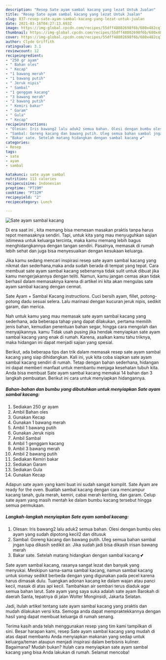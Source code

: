 ```yaml
---
description: "Resep Sate ayam sambal kacang yang lezat Untuk Jualan"
title: "Resep Sate ayam sambal kacang yang lezat Untuk Jualan"
slug: 837-resep-sate-ayam-sambal-kacang-yang-lezat-untuk-jualan
date: 2021-03-16T04:27:13.693Z
image: https://img-global.cpcdn.com/recipes/55dff48802698f6b/680x482cq70/sate-ayam-sambal-kacang-foto-resep-utama.jpg
thumbnail: https://img-global.cpcdn.com/recipes/55dff48802698f6b/680x482cq70/sate-ayam-sambal-kacang-foto-resep-utama.jpg
cover: https://img-global.cpcdn.com/recipes/55dff48802698f6b/680x482cq70/sate-ayam-sambal-kacang-foto-resep-utama.jpg
author: Clyde Griffith
ratingvalue: 3.1
reviewcount: 12
recipeingredient:
- "250 gr ayam"
- " Bahan oles"
- " Kecap"
- "1 bawang merah"
- "1 bawang putih"
- " Jeruk nipis"
- " Sambal"
- "1 genggam kacang"
- "3 bawang merah"
- "2 bawang putih"
- " Kemiri bakar"
- " Garam"
- " Gula"
- " Kecap"
recipeinstructions:
- "Olesan: Iris bawang2 lalu aduk2 semua bahan. Olesi dengan bumbu oles ayam yang sudah dipotong kecil2 dan ditusuk"
- "Sambal: Goreng kacang dan bawang putih. Uleg semua bahan sambal jngan lupa dikasih sedikit air. Jika sudah jadi bisa dikasih irisan bawang merah"
- "Bakar sate. Setelah matang hidangkan dengan sambal kacang 💕"
categories:
- Resep
tags:
- sate
- ayam
- sambal

katakunci: sate ayam sambal 
nutrition: 113 calories
recipecuisine: Indonesian
preptime: "PT19M"
cooktime: "PT32M"
recipeyield: "2"
recipecategory: Lunch

---
```



![Sate ayam sambal kacang](https://img-global.cpcdn.com/recipes/55dff48802698f6b/680x482cq70/sate-ayam-sambal-kacang-foto-resep-utama.jpg)

Di era  saat ini , kita memang bisa memesan masakan praktis tanpa harus repot memasaknya sendiri. Tapi, untuk kita yang mau menyuguhkan sajian istimewa untuk keluarga tercinta, maka kamu memang lebih bagus menghidangkannya dengan tangan sendiri. Pasalnya, memasak di rumah lebih sehat dan juga bisa menyesuaikan dengan kesukaan keluarga.

Jika kamu sedang mencari inspirasi resep sate ayam sambal kacang yang nikmat dan sederhana,maka anda sudah berada di tempat yang tepat. Cara membuat sate ayam sambal kacang  sebenarnya tidak sulit untuk dibuat jika kamu mengerjakannya dengan teliti. Namun, kamu jangan cemas akan tidak berhasil dalam memasaknya 
karena di artikel ini kita akan mengulas sate ayam sambal kacang dengan cermat.  

Sate Ayam + Sambal Kacang instructions. Cuci bersih ayam, fillet, potong-potong dadu sesuai selera. Lalu marinasi dengan kucuran jeruk nipis, sedikit garam, dan merica.

Nah untuk kamu yang mau memasak sate ayam sambal kacang yang sederhana, ada beberapa tahap yang dapat dilakukan, pertama memilih jenis bahan, kemudian penentuan bahan segar, hingga cara mengolah dan menyajikannya. kamu Tidak usah pusing jika hendak menyiapkan sate ayam sambal kacang yang enak di rumah. Karena, asalkan kamu  tahu triknya, maka hidangan ini dapat menjadi sajian yang spesial.

Berikut, ada beberapa tips dan trik dalam memasak resep sate ayam sambal kacang yang siap dihidangkan. Kali ini, yuk kita coba siapkan sate ayam sambal kacang sendiri di rumah. Tetap dengan bahan sederhana, hidangan ini dapat memberi manfaat untuk membantu menjaga kesehatan tubuh kita. Anda bisa membuat Sate ayam sambal kacang memakai 14 bahan dan 3 langkah pembuatan. Berikut ini cara untuk menyiapkan hidangannya.

<!--inarticleads1-->

##### Bahan-bahan dan bumbu yang dibutuhkan untuk menyiapkan Sate ayam sambal kacang:

1. Sediakan 250 gr ayam
1. Ambil  Bahan oles
1. Gunakan  Kecap
1. Gunakan 1 bawang merah
1. Ambil 1 bawang putih
1. Gunakan  Jeruk nipis
1. Ambil  Sambal
1. Ambil 1 genggam kacang
1. Ambil 3 bawang merah
1. Ambil 2 bawang putih
1. Sediakan  Kemiri bakar
1. Sediakan  Garam
1. Sediakan  Gula
1. Gunakan  Kecap


Adapun sate ayam yang kami buat ini sudah sangat komplit. Sate Ayam are ready for the oven. Buatlah sambal kacang dengan cara mencampur kacang tanah, gula merah, kemiri, cabai merah keriting, dan garam. Celup sate ayam yang masih mentah ke dalam bumbu kacang tersebut hingga semua permukaan. 

<!--inarticleads2-->

##### Langkah-langkah menyiapkan Sate ayam sambal kacang:

1. Olesan: Iris bawang2 lalu aduk2 semua bahan. Olesi dengan bumbu oles ayam yang sudah dipotong kecil2 dan ditusuk
1. Sambal: Goreng kacang dan bawang putih. Uleg semua bahan sambal jngan lupa dikasih sedikit air. Jika sudah jadi bisa dikasih irisan bawang merah
1. Bakar sate. Setelah matang hidangkan dengan sambal kacang 💕


Sate ayam sambal kacang, rasanya sangat lezat dan banyak yang menyukai. Meskipun sama-sama sambal kacang, namun sambal kacang untuk siomay sedikit berbeda dengan yang digunakan pada pecel karena harus dimasak dulu. Tuangkan adonan kacang ke dalam wajan atau panci kecil, masak di atas api kecil. Tambahkan air sembari terus diaduk agar semua bahan larut. Sate ayam yang saya suka adalah sate ayam Barokah di daerah Santa, tepatnya di jalan Wolter Monginsidi, Jakarta Selatan. 

Jadi, itulah artikel tentang  sate ayam sambal kacang  yang praktis dan mudah dilakukan versi kita. Semoga anda dapat mempraktekkannya dengan hasil yang dapat membuat keluarga di rumah senang. 

Terima kasih anda telah menggunakan resep yang tim kami tampilkan di sini. Besar harapan kami, resep  Sate ayam sambal kacang yang mudah di atas dapat membantu Anda menyiapkan makanan yang sedap untuk keluarga/teman ataupun menjadi inspirasi dalam berbisnis kuliner. Bagaimana? Mudah bukan? Itulah cara menyiapkan sate ayam sambal kacang yang bisa Anda lakukan di rumah. Selamat mencoba!

